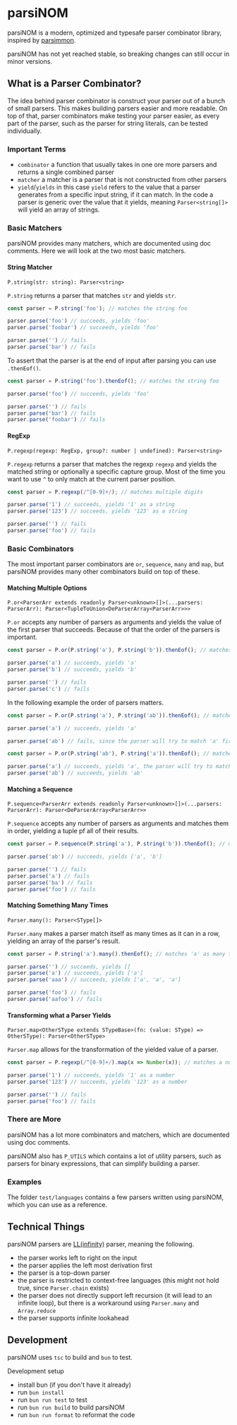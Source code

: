 # parsiNOM

parsiNOM is a modern, optimized and typesafe parser combinator library, inspired by [parsimmon](https://github.com/jneen/parsimmon).

parsiNOM has not yet reached stable, so breaking changes can still occur in minor versions.

## What is a Parser Combinator?

The idea behind parser combinator is construct your parser out of a bunch of small parsers.
This makes building parsers easier and more readable.
On top of that, parser combinators make testing your parser easier, as every part of the parser, such as the parser for string literals, can be tested individually. 

### Important Terms
- `combinator` a function that usually takes in one ore more parsers and returns a single combined parser
- `matcher` a matcher is a parser that is not constructed from other parsers
- `yield`/`yields` in this case `yield` refers to the value that a parser generates from a specific input string, if it can match. In the code a parser is generic over the value that it yields, meaning `Parser<string[]>` will yield an array of strings.  

### Basic Matchers

parsiNOM provides many matchers, which are documented using doc comments. Here we will look at the two most basic matchers.

#### String Matcher

`P.string(str: string): Parser<string>`

`P.string` returns a parser that matches `str` and yields `str`.

```ts
const parser = P.string('foo'); // matches the string foo

parser.parse('foo') // succeeds, yields 'foo'
parser.parse('foobar') // succeeds, yields 'foo'

parser.parse('') // fails
parser.parse('bar') // fails
```

To assert that the parser is at the end of input after parsing you can use `.thenEof()`.

```ts
const parser = P.string('foo').thenEof(); // matches the string foo

parser.parse('foo') // succeeds, yields 'foo'

parser.parse('') // fails
parser.parse('bar') // fails
parser.parse('foobar') // fails
```

#### RegExp

`P.regexp(regexp: RegExp, group?: number | undefined): Parser<string>`

`P.regexp` returns a parser that matches the regexp `regexp` and yields the matched string or optionally a specific capture group.
Most of the time you want to use `^` to only match at the current parser position.

```ts
const parser = P.regexp(/^[0-9]+/); // matches multiple digits

parser.parse('1') // succeeds, yields '1' as a string
parser.parse('123') // succeeds, yields '123' as a string

parser.parse('') // fails
parser.parse('foo') // fails
```

### Basic Combinators

The most important parser combinators are `or`, `sequence`, `many` and `map`, but parsiNOM provides many other combinators build on top of these.

#### Matching Multiple Options

`P.or<ParserArr extends readonly Parser<unknown>[]>(...parsers: ParserArr): Parser<TupleToUnion<DeParserArray<ParserArr>>>`

`P.or` accepts any number of parsers as arguments and yields the value of the first parser that succeeds.
Because of that the order of the parsers is important. 

```ts
const parser = P.or(P.string('a'), P.string('b')).thenEof(); // matches 'a' or 'b'

parser.parse('a') // succeeds, yields 'a'
parser.parse('b') // succeeds, yields 'b'

parser.parse('') // fails
parser.parse('c') // fails
```

In the following example the order of parsers matters.

```ts
const parser = P.or(P.string('a'), P.string('ab')).thenEof(); // matches only 'a'

parser.parse('a') // succeeds, yields 'a'

parser.parse('ab') // fails, since the parser will try to match 'a' first, succeeds and then expects the end of input
```

```ts
const parser = P.or(P.string('ab'), P.string('a')).thenEof(); // matches 'ab' or 'a'

parser.parse('a') // succeeds, yields 'a', the parser will try to match 'ab' first but fails, then it backtracks and tries to match 'a'
parser.parse('ab') // succeeds, yields 'ab'
```

#### Matching a Sequence

`P.sequence<ParserArr extends readonly Parser<unknown>[]>(...parsers: ParserArr): Parser<DeParserArray<ParserArr>>`

`P.sequence` accepts any number of parsers as arguments and matches them in order, yielding a tuple pf all of their results.

```ts
const parser = P.sequence(P.string('a'), P.string('b')).thenEof(); // matches 'a' then 'b'

parser.parse('ab') // succeeds, yields ['a', 'b']

parser.parse('') // fails
parser.parse('a') // fails
parser.parse('ba') // fails
parser.parse('foo') // fails
```

#### Matching Something Many Times

`Parser.many(): Parser<SType[]>`

`Parser.many` makes a parser match itself as many times as it can in a row, yielding an array of the parser's result.

```ts
const parser = P.string('a').many().thenEof(); // matches 'a' as many times as it can  

parser.parse('') // succeeds, yields []
parser.parse('a') // succeeds, yields ['a']
parser.parse('aaa') // succeeds, yields ['a', 'a', 'a']

parser.parse('foo') // fails
parser.parse('aafoo') // fails
```

#### Transforming what a Parser Yields

`Parser.map<OtherSType extends STypeBase>(fn: (value: SType) => OtherSType): Parser<OtherSType>`

`Parser.map` allows for the transformation of the yielded value of a parser.

```ts
const parser = P.regexp(/^[0-9]+/).map(x => Number(x)); // matches a number, yielding the number as a number, not a string

parser.parse('1') // succeeds, yields '1' as a number
parser.parse('123') // succeeds, yields '123' as a number

parser.parse('') // fails
parser.parse('foo') // fails
```

### There are More

parsiNOM has a lot more combinators and matchers, which are documented using doc comments.

parsiNOM also has `P_UTILS` which contains a lot of utility parsers, such as parsers for binary expressions, that can simplify building a parser.

### Examples

The folder `test/languages` contains a few parsers written using parsiNOM, which you can use as a reference.

## Technical Things

parsiNOM parsers are [LL(infinity)](https://en.wikipedia.org/wiki/LL_parser) parser, meaning the following.

- the parser works left to right on the input
- the parser applies the left most derivation first
- the parser is a top-down parser
- the parser is restricted to context-free languages (this might not hold true, since `Parser.chain` exists)
- the parser does not directly support left recursion (it will lead to an infinite loop), but there is a workaround using `Parser.many` and `Array.reduce`
- the parser supports infinite lookahead

## Development

parsiNOM uses `tsc` to build and `bun` to test.

Development setup
- install bun (if you don't have it already)
- run `bun install`
- run `bun run test` to test
- run `bun run build` to build parsiNOM
- run `bun run format` to reformat the code